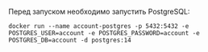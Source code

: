 Перед запуском необходимо запустить PostgreSQL:

```
docker run --name account-postgres -p 5432:5432 -e POSTGRES_USER=account -e POSTGRES_PASSWORD=account -e POSTGRES_DB=account -d postgres:14
```